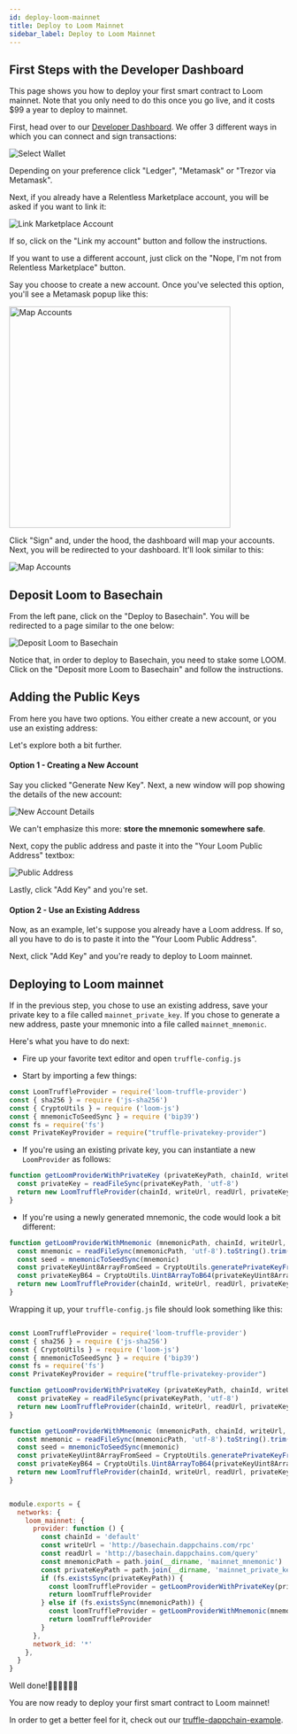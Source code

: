 ```yaml
---
id: deploy-loom-mainnet
title: Deploy to Loom Mainnet
sidebar_label: Deploy to Loom Mainnet
---
```


## First Steps with the Developer Dashboard

This page shows you how to deploy your first smart contract to Loom mainnet. Note that you only need to do this once you go live, and it costs $99 a year to deploy to mainnet.

First, head over to our [Developer Dashboard](https://dashboard.dappchains.com/login). We offer 3 different ways in which you can connect and sign transactions:

![Select Wallet](/developers/img/deploy-to-loom-select-wallet.png)

Depending on your preference click "Ledger", "Metamask" or "Trezor via Metamask".

Next, if you already have a Relentless Marketplace account, you will be asked if you want to link it:

![Link Marketplace Account](/developers/img/deploy-to-loom-link-marketplace-account.png)

If so, click on the "Link my account" button and follow the instructions.

If you want to use a different account, just click on the "Nope, I'm not from Relentless Marketplace" button.

Say you choose to create a new account. Once you've selected this option, you'll see a Metamask popup like this:

<img src="/developers/img/deploy-to-loom-map-accounts.png" alt="Map Accounts" width="400"/>

Click "Sign" and, under the hood, the dashboard will map your accounts. Next, you will be redirected to your dashboard. It'll look similar to this:

![Map Accounts](/developers/img/deploy-to-loom-dashboard.png)


## Deposit Loom to Basechain

From the left pane, click on the "Deploy to Basechain". You will be redirected to a page similar to the one below:

![Deposit Loom to Basechain](/developers/img/deploy-to-loom-deposit-loom.png)

Notice that, in order to deploy to Basechain, you need to stake some LOOM. Click on the "Deposit more Loom to Basechain" and follow the instructions.

## Adding the Public Keys

From here you have two options. You either create a new account, or you use an existing address:

Let's explore both a bit further.

#### Option 1 - Creating a New Account

Say you clicked "Generate New Key". Next, a new window will pop showing the details of the new account:

![New Account Details](/developers/img/deploy-to-loom-create-new-account.png)

We can't emphasize this more: **store the mnemonic somewhere safe**.

Next, copy the public address and paste it into the "Your Loom Public Address" textbox:

![Public Address](/developers/img/deploy-to-loom-paste-public-address.png)

Lastly, click "Add Key" and you're set.

#### Option 2 - Use an Existing Address

Now, as an example, let's suppose you already have a Loom address. If so, all you have to do is to paste it into the "Your Loom Public Address".

Next, click "Add Key" and you're ready to deploy to Loom mainnet.

## Deploying to Loom mainnet

If in the previous step, you chose to use an existing address, save your private key to a file called `mainnet_private_key`. If you chose to generate a new address, paste your mnemonic into a file called `mainnet_mnemonic`.

Here's what you have to do next:

 - Fire up your favorite text editor and open `truffle-config.js`

 - Start by importing a few things:

```js
const LoomTruffleProvider = require('loom-truffle-provider')
const { sha256 } = require ('js-sha256')
const { CryptoUtils } = require ('loom-js')
const { mnemonicToSeedSync } = require ('bip39')
const fs = require('fs')
const PrivateKeyProvider = require("truffle-privatekey-provider")
```

 - If you're using an existing private key, you can instantiate a new `LoomProvider` as follows:

 ```js
 function getLoomProviderWithPrivateKey (privateKeyPath, chainId, writeUrl, readUrl) {
   const privateKey = readFileSync(privateKeyPath, 'utf-8')
   return new LoomTruffleProvider(chainId, writeUrl, readUrl, privateKey)
 }
 ```

 - If you're using a newly generated mnemonic, the code would look a bit different:

 ```js
 function getLoomProviderWithMnemonic (mnemonicPath, chainId, writeUrl, readUrl) {
   const mnemonic = readFileSync(mnemonicPath, 'utf-8').toString().trim()
   const seed = mnemonicToSeedSync(mnemonic)
   const privateKeyUint8ArrayFromSeed = CryptoUtils.generatePrivateKeyFromSeed(new Uint8Array(sha256.array(seed)))
   const privateKeyB64 = CryptoUtils.Uint8ArrayToB64(privateKeyUint8ArrayFromSeed)
   return new LoomTruffleProvider(chainId, writeUrl, readUrl, privateKeyB64)
 }
 ```

Wrapping it up, your `truffle-config.js` file should look something like this:

```js

const LoomTruffleProvider = require('loom-truffle-provider')
const { sha256 } = require ('js-sha256')
const { CryptoUtils } = require ('loom-js')
const { mnemonicToSeedSync } = require ('bip39')
const fs = require('fs')
const PrivateKeyProvider = require("truffle-privatekey-provider")

function getLoomProviderWithPrivateKey (privateKeyPath, chainId, writeUrl, readUrl) {
  const privateKey = readFileSync(privateKeyPath, 'utf-8')
  return new LoomTruffleProvider(chainId, writeUrl, readUrl, privateKey)
}

function getLoomProviderWithMnemonic (mnemonicPath, chainId, writeUrl, readUrl) {
  const mnemonic = readFileSync(mnemonicPath, 'utf-8').toString().trim()
  const seed = mnemonicToSeedSync(mnemonic)
  const privateKeyUint8ArrayFromSeed = CryptoUtils.generatePrivateKeyFromSeed(new Uint8Array(sha256.array(seed)))
  const privateKeyB64 = CryptoUtils.Uint8ArrayToB64(privateKeyUint8ArrayFromSeed)
  return new LoomTruffleProvider(chainId, writeUrl, readUrl, privateKeyB64)
}


module.exports = {
  networks: {
    loom_mainnet: {
      provider: function () {
        const chainId = 'default'
        const writeUrl = 'http://basechain.dappchains.com/rpc'
        const readUrl = 'http://basechain.dappchains.com/query'
        const mnemonicPath = path.join(__dirname, 'mainnet_mnemonic')
        const privateKeyPath = path.join(__dirname, 'mainnet_private_key')
        if (fs.existsSync(privateKeyPath)) {
          const loomTruffleProvider = getLoomProviderWithPrivateKey(privateKeyPath, chainId, writeUrl, readUrl)
          return loomTruffleProvider
        } else if (fs.existsSync(mnemonicPath)) {
          const loomTruffleProvider = getLoomProviderWithMnemonic(mnemonicPath, chainId, writeUrl, readUrl)
          return loomTruffleProvider
        }
      },
      network_id: '*'
    },
  }
}
```

Well done!👏🏻👏🏻👏🏻

You are now ready to deploy your first smart contract to Loom mainnet!

In order to get a better feel for it, check out our [truffle-dappchain-example](https://github.com/loomnetwork/truffle-dappchain-example).
